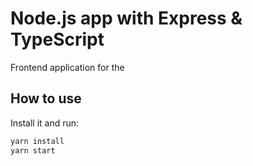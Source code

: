 # Node.js app with Express & TypeScript

Frontend application for the

## How to use

Install it and run:

```sh
yarn install
yarn start
```
